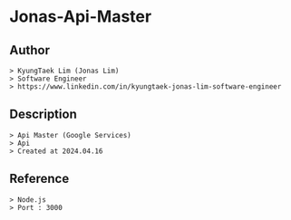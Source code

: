 # Jonas-Api-Master

## Author
	> KyungTaek Lim (Jonas Lim)
	> Software Engineer
	> https://www.linkedin.com/in/kyungtaek-jonas-lim-software-engineer

## Description
	> Api Master (Google Services)
	> Api
	> Created at 2024.04.16

## Reference
	> Node.js
	> Port : 3000